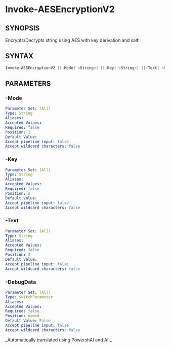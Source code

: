 ﻿---
external help file: powershai-help.xml
schema: 2.0.0
powershai: true
---

# Invoke-AESEncryptionV2

## SYNOPSIS <!--!= @#Synop !-->
Encrypts/Decrypts string using AES with key derivation and salt!

## SYNTAX <!--!= @#Syntax !-->

```powershell
Invoke-AESEncryptionV2 [[-Mode] <String>] [[-Key] <String>] [[-Text] <String>] [-DebugData] [<CommonParameters>]
```

## PARAMETERS <!--!= @#Params !-->

### -Mode

```yml
Parameter Set: (All)
Type: String
Aliases: 
Accepted Values: 
Required: false
Position: 1
Default Value: 
Accept pipeline input: false
Accept wildcard characters: false
```

### -Key

```yml
Parameter Set: (All)
Type: String
Aliases: 
Accepted Values: 
Required: false
Position: 2
Default Value: 
Accept pipeline input: false
Accept wildcard characters: false
```

### -Text

```yml
Parameter Set: (All)
Type: String
Aliases: 
Accepted Values: 
Required: false
Position: 3
Default Value: 
Accept pipeline input: false
Accept wildcard characters: false
```

### -DebugData

```yml
Parameter Set: (All)
Type: SwitchParameter
Aliases: 
Accepted Values: 
Required: false
Position: named
Default Value: False
Accept pipeline input: false
Accept wildcard characters: false
```


<!--PowershaiAiDocBlockStart-->
_Automatically translated using PowershAI and AI
_
<!--PowershaiAiDocBlockEnd-->
